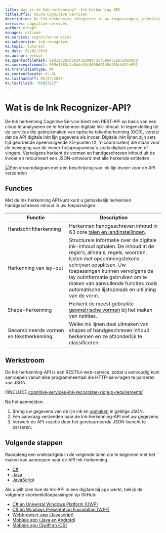```yaml
---
title: Wat is de Ink-herkenning? -Ink herkenning API
titlesuffix: Azure Cognitive Services
description: De Ink-herkenning integreren in uw toepassingen, websites, hulpprogramma's en andere oplossingen voor...
services: cognitive-services
author: erhopf
manager: nitinme
ms.service: cognitive-services
ms.subservice: ink-recognizer
ms.topic: tutorial
ms.date: 05/02/2019
ms.author: erhopf
ms.openlocfilehash: 0ed1a72a5dc61458200b72c768ad722656b820d8
ms.sourcegitcommit: 509e1583c3a3dde34c8090d2149d255cb92fe991
ms.translationtype: MT
ms.contentlocale: nl-NL
ms.lasthandoff: 05/27/2019
ms.locfileid: "65027227"
---
```

# <a name="what-is-the-ink-recognizer-api"></a>Wat is de Ink Recognizer-API?


De Ink herkenning Cognitive Service biedt een REST-API op basis van een cloud te analyseren en te herkennen digitale ink-inhoud. In tegenstelling tot de services die gebruikmaken van optische tekenherkenning (OCR), vereist dat de API digitale inkt lijn gegevens als invoer. Digitale inkt lijnen zijn sets tijd geordende opeenvolgende 2D-punten (X, Y-coördinaten) die staan voor de beweging van de invoer-hulpprogramma's zoals digitale pennen of vingers. Vervolgens herkent de vormen en handgeschreven inhoud uit de invoer en retourneert een JSON-antwoord met alle herkende entiteiten.

![Een stroomdiagram met een beschrijving van ink lijn invoer voor de API verzenden](media/ink-recognizer-pen-graph.png)

## <a name="features"></a>Functies

Met de Ink herkenning API kunt kunt u gemakkelijk herkennen handgeschreven inhoud in uw toepassingen. 

|Functie  |Description  |
|---------|---------|
| Handschriftherkenning | Herkennen handgeschreven inhoud in 63 core [talen en landinstellingen](language-support.md). | 
| Herkenning van lay-out | Structurele informatie over de digitale ink-inhoud ophalen. De inhoud in de regio's, alinea's, regels, woorden, lijsten met opsommingstekens schrijven opsplitsen. Uw toepassingen kunnen vervolgens de lay outinformatie gebruiken om te maken van aanvullende functies zoals automatische lijstopmaak en uitlijning van de vorm. |
| Shape-herkenning | Herkent de meest gebruikte [geometrische vormen](concepts/send-ink-data.md#shapes-recognized-by-the-ink-recognizer-api) bij het maken van notities. |
| Gecombineerde vormen en tekstherkenning | Welke ink lijnen deel uitmaken van shapes of handgeschreven inhoud herkennen en ze afzonderlijk te classificeren.|

## <a name="workflow"></a>Werkstroom

De Ink herkenning-API is een RESTful-web-service, zodat u eenvoudig kunt aanroepen vanuit elke programmeertaal die HTTP-aanvragen te parseren van JSON.

[!INCLUDE [cognitive-services-ink-recognizer-signup-requirements](../../../includes/cognitive-services-ink-recognizer-signup-requirements.md)]

Na het aanmelden:

1. Breng uw gegevens van de lijn ink en [opmaken](concepts/send-ink-data.md#sending-ink-data) in geldige JSON.
1. Een aanvraag verzenden naar de Ink-herkenning-API met uw gegevens.
1. Verwerk de API-reactie door het geretourneerde JSON-bericht te parseren.

## <a name="next-steps"></a>Volgende stappen

Raadpleeg een snelstartgids in de volgende talen om te beginnen met het maken van aanroepen naar de API Ink-herkenning.
* [C#](quickstarts/csharp.md)
* [Java](quickstarts/java.md)
* [JavaScript](quickstarts/csharp.md)

Als u wilt zien hoe de Ink-API in een digitale bij app werkt, bekijk de volgende voorbeeldtoepassingen op GitHub:
* [C# en Universal Windows Platform (UWP)](https://go.microsoft.com/fwlink/?linkid=2089803)  
* [C# en Windows Presentation Foundation (WPF)](https://go.microsoft.com/fwlink/?linkid=2089804)
* [Webbrowser-app (Javascript)](https://go.microsoft.com/fwlink/?linkid=2089908)       
* [Mobiele app (Java en Android)](https://go.microsoft.com/fwlink/?linkid=2089906)
* [Mobiele app (Swift en iOS)](https://go.microsoft.com/fwlink/?linkid=2089805)
